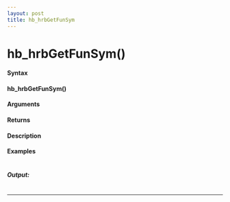 ```yaml
---
layout: post
title: hb_hrbGetFunSym
---
```


# hb_hrbGetFunSym()


#### Syntax

#### hb_hrbGetFunSym()

#### Arguments

#### Returns

#### Description

#### Examples

```

```

##### Output:

```

```

---